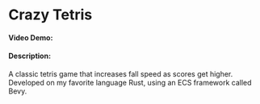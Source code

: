 # Crazy Tetris
#### Video Demo: <URL HERE>
#### Description:
A classic tetris game that increases fall speed as scores get higher. Developed on my favorite language Rust, using an ECS framework called Bevy.
